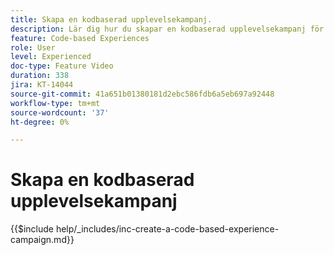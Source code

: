 ```yaml
---
title: Skapa en kodbaserad upplevelsekampanj.
description: Lär dig hur du skapar en kodbaserad upplevelsekampanj för att skala personaliseringen med stöd för implementeringsmetoder på serversidan, API-baserade eller SDK-baserade för att sömlöst integrera med utvecklingsmiljöer.
feature: Code-based Experiences
role: User
level: Experienced
doc-type: Feature Video
duration: 338
jira: KT-14044
source-git-commit: 41a651b01380181d2ebc586fdb6a5eb697a92448
workflow-type: tm+mt
source-wordcount: '37'
ht-degree: 0%

---
```



# Skapa en kodbaserad upplevelsekampanj

{{$include help/_includes/inc-create-a-code-based-experience-campaign.md}}
